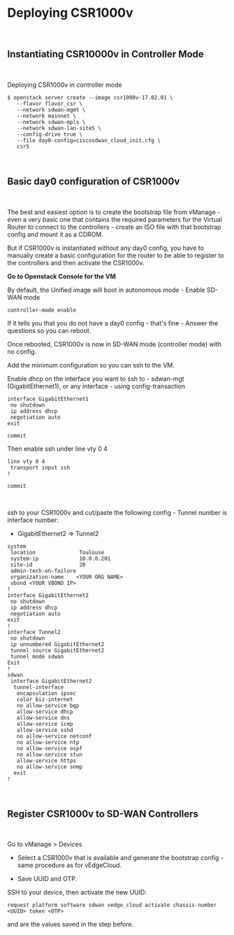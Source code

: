 # Deploying CSR1000v

<br>

## Instantiating CSR10000v in Controller Mode

<br>

Deploying CSR1000v in controller mode

```
$ openstack server create --image csr1000v-17.02.01 \
   --flavor flavor_csr \
   --network sdwan-mgmt \
   --network mainnet \
   --network sdwan-mpls \
   --network sdwan-lan-site5 \
   --config-drive true \
   --file day0-config=ciscosdwan_cloud_init.cfg \
   csr5
```

<br>



## Basic day0 configuration of CSR1000v

<br>

The best and easiest option is to create the bootstrap file from vManage - even a very basic one that contains the required parameters for the Virtual Router to connect to the controllers - create an ISO file with that bootstrap config and mount it as a CDROM. 

But if CSR1000v is instantiated without any day0 config, you have to manually create a basic configuration for the router to be able to register to the controllers and then activate the CSR1000v.

**Go to Openstack Console for the VM**

By default, the Unified image will boot in autonomous mode - Enable SD-WAN mode

```
controller-mode enable
```

If it tells you that you do not have a day0 config - that's fine - Answer the questions so you can reboot.

Once rebooted, CSR1000v is now in SD-WAN mode (controller mode) with no config.

Add the minimum configuration so you can ssh to the VM.

Enable dhcp on the interface you want to ssh to - sdwan-mgt (GigabitEthernet1), or any interface - using config-transaction

```
interface GigabitEthernet1
 no shutdown
 ip address dhcp
 negotiation auto
exit

commit
```

Then enable ssh under line vty 0 4

```
line vty 0 4
 transport input ssh
!

commit
```

<br>

ssh to your CSR1000v and cut/paste the following config - Tunnel number is interface number:

- GigabitEthernet2 => Tunnel2

```
system
 location              Toulouse
 system-ip             10.0.0.201
 site-id               20
 admin-tech-on-failure
 organization-name    <YOUR ORG NAME>
 vbond <YOUR VBOND IP>
!
interface GigabitEthernet2
 no shutdown
 ip address dhcp
 negotiation auto
exit
!
interface Tunnel2
 no shutdown
 ip unnumbered GigabitEthernet2
 tunnel source GigabitEthernet2
 tunnel mode sdwan
Exit
!
sdwan
 interface GigabitEthernet2
  tunnel-interface
   encapsulation ipsec
   color biz-internet
   no allow-service bgp
   allow-service dhcp
   allow-service dns
   allow-service icmp
   allow-service sshd
   no allow-service netconf
   no allow-service ntp
   no allow-service ospf
   no allow-service stun
   allow-service https
   no allow-service snmp
  exit
!
```

<br>

## Register CSR1000v to SD-WAN Controllers

 <br>

Go to vManage > Devices

- Select a CSR1000v that is available and generate the bootstrap config - same procedure as for vEdgeCloud.

- Save UUID and OTP.

 SSH to your device, then activate the new UUID:

```
request platform software sdwan vedge_cloud activate chassis-number <UUID> token <OTP>
```

<UUID> and <TOKEN> are the values saved in the step before.

<br>

